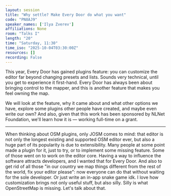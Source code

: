 ```yaml
---
layout: session
title: "Why settle? Make Every Door do what you want"
code: "PN8AJ9"
speaker_names: ['Ilya Zverev']
affiliations: None
room: "Talks I"
length: "20"
time: "Saturday, 11:30"
time_iso: "2025-10-04T03:30:00Z"
resources: []
recording: False
---
```


This year, Every Door has gained plugins feature: you can customize the editor far beyond changing presets and lists. Sounds very technical, until you get to experience it first-hand. Every Door has always been about bringing control to the mapper, and this is another feature that makes you feel owning the map.

We will look at the feature, why it came about and what other options we have, explore some plugins other people have created, and maybe even write our own? And also, given that this work has been sponsored by NLNet Foundation, we'll learn how it is — working full-time on a grant.

<hr>

When thinking about OSM plugins, only JOSM comes to mind: that editor is not only the longest existing and supported OSM editor ever, but also a huge part of its popularity is due to extensibility. Many people at some point made a plugin for it, just to try, or to implement some missing feature. Some of those went on to work on the editor core. Having a way to influence the software attracts developers, and I wanted that for Every Door. And also to get rid of all those &#34;in our country we map things different from the rest of the world, fix your editor please&#34;: now everyone can do that without waiting for the sole developer. Or just write an in-app snake game idk. I love how customization brings not only useful stuff, but also silly. Silly is what OpenStreetMap is missing. Let's talk about that.

